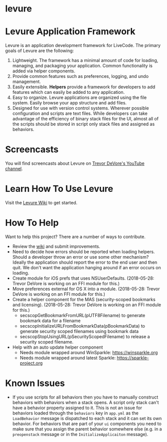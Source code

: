 levure
=====================

# Levure Application Framework

Levure is an application development framework for LiveCode. The primary goals of Levure are the following:

1. Lightweight. The framework has a minimal amount of code for loading, managing, and packaging your application. Common functionality is added via helper components.
2. Provide common features such as preferences, logging, and undo management.
3. Easily extensible. **Helpers** provide a framework for developers to add features which can easily be added to any application.
4. Easy to organize. Levure applications are organized using the file system. Easily browse your app structure and add files.
5. Designed for use with version control systems. Wherever possible configuration and scripts are text files. While developers can take advantage of the efficiency of binary stack files for the UI, almost all of the scripts should be stored in script only stack files and assigned as behaviors.

# Screencasts

You will find screencasts about Levure on [Trevor DeVore's YouTube channel](https://www.youtube.com/channel/UCluXVDvheCjGSJmCMssc0fw).

# Learn How To Use Levure

Visit the [Levure Wiki](https://github.com/trevordevore/levure/wiki/) to get started.

# How To Help

Want to help this project? There are a number of ways to contribute.

- Review the [wiki](https://github.com/trevordevore/levure/wiki/) and submit improvements.
- Need to decide how errors should be reported when loading helpers. Should a developer throw an error or use some other mechanism? Ideally the application should report the error to the end user and then quit. We don't want the application hanging around if an error occurs on loading.
- Create module for iOS prefs that uses NSUserDefaults. (2018-05-28: Trevor DeVore is working on an FFI module for this.)
- Move preferences external for OS X into a module. (2018-05-28: Trevor DeVore is working on an FFI module for this.)
- Create a helper component for the MAS (security-scoped bookmarks and licensing). (2018-05-28: Trevor DeVore is working on an FFI module for this.)
  - secscopGetBookmarkFromURL(pUTF8Filename) to generate bookmark data for a filename
  - secscopInitializeURLFromBookmarkData(pBookmarkData) to generate security scoped filenames using bookmark data
  - secscopStopUsingURL(pSecurityScopedFilename) to release a security scoped filename.
- Help with an auto update helper component
  - Needs module wrapped around WinSparkle: https://winsparkle.org
  - Needs module wrapped around latest Sparkle: https://sparkle-project.org

# Known Issues

- If you use scripts for all behaviors then you have to manually construct behaviors with behaviors when a stack opens. A script only stack can't have a behavior property assigned to it. This is not an issue for behaviors loaded through the `behaviors` key in `app.yml` as the `LoadBehavior` message is dispatched to each stack and it can set its own behavior. For behaviors that are part of your `ui` components you need to make sure that you assign the parent behavior somewhere else (e.g. in a `preopenstack` message or in the `InitializeApplicaiton` message).
